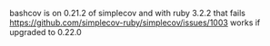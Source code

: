 bashcov is on 0.21.2 of simplecov and with ruby 3.2.2 that fails https://github.com/simplecov-ruby/simplecov/issues/1003
works if upgraded to 0.22.0

